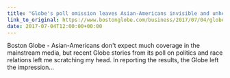 ```yaml
---
title: "Globe's poll omission leaves Asian-Americans invisible and unheard"
link_to_original: https://www.bostonglobe.com/business/2017/07/04/globe-poll-omission-leaves-asian-americans-invisible-and-unheard/zB7XRKjAU3R6xzFc8tWLVK/story.html  
date: 2017-07-04T12:00:00+00:00
---
```

  
Boston Globe - Asian-Americans don't expect much coverage in the mainstream media, but recent Globe stories from its poll on politics and race relations left me scratching my head. In reporting the results, the Globe left the impression...  


